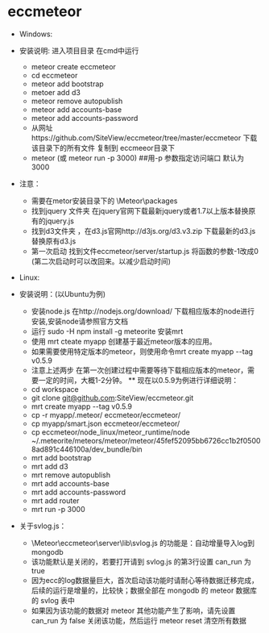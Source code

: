 eccmeteor
=========
* Windows:
* 安装说明: 进入项目目录 在cmd中运行
  * meteor create eccmeteor
  * cd eccmeteor
  * meteor add bootstrap
  * metoer add d3
  * meteor remove autopublish
  * meteor add accounts-base
  * meteor add accounts-password
  * 从网址https://github.com/SiteView/eccmeteor/tree/master/eccmeteor 下载该目录下的所有文件 复制到 eccmeeor目录下
  * meteor (或 meteor run -p 3000)  ##用-p 参数指定访问端口 默认为3000
* 注意：
  * 需要在metor安装目录下的   \Meteor\packages 
  * 找到jquery 文件夹 在jquery官网下载最新jquery或者1.7以上版本替换原有的jquery.js
  * 找到d3文件夹 ，在d3.js官网http://d3js.org/d3.v3.zip 下载最新的d3.js替换原有d3.js
  * 第一次启动 找到文件eccmeteor/server/startup.js 将函数的参数-1改成0  (第二次启动时可以改回来。以减少启动时间)

* Linux:
* 安装说明：(以Ubuntu为例)
  *  安装node.js  在http://nodejs.org/download/ 下载相应版本的node进行安装,安装node请参照官方文档
  *  运行  sudo -H npm install -g meteorite 安装mrt
  *  使用 mrt cteate myapp  创建基于最近meteor版本的应用。 
  *  如果需要使用特定版本的meteor，则使用命令mrt create myapp --tag v0.5.9
  *  注意上述两步 在第一次创建过程中需要等待下载相应版本的meteor，需要一定的时间，大概1-2分钟。
  ** 现在以0.5.9为例进行详细说明：
    * cd workspace
    * git clone git@github.com:SiteView/eccmeteor.git
    * mrt create myapp --tag v0.5.9
    * cp -r myapp/.meteor/ eccmeteor/eccmeteor/
    * cp myapp/smart.json eccmeteor/eccmeteor/
    * cp eccmeteor/node_linux/meteor_runtime/node ~/.meteorite/meteors/meteor/meteor/45fef52095bb6726cc1b2f05008ad891c446100a/dev_bundle/bin
    * mrt add bootstrap
    * mrt add d3
    * mrt remove autopublish
    * mrt add accounts-base
    * mrt add accounts-password
    * mrt add router
    * mrt run -p 3000
    
  


* 关于svlog.js：
  * \Meteor\eccmeteor\server\lib\svlog.js 的功能是：自动增量导入log到mongodb
  * 该功能默认是关闭的，若要打开请到 svlog.js 的第3行设置 can_run 为 true
  * 因为ecc的log数据量巨大，首次启动该功能时请耐心等待数据迁移完成，后续的运行是增量的，比较快；数据全部在 mongodb 的 meteor 数据库的 svlog 表中
  * 如果因为该功能的数据对 meteor 其他功能产生了影响，请先设置 can_run 为 false 关闭该功能，然后运行 meteor reset 清空所有数据
  
